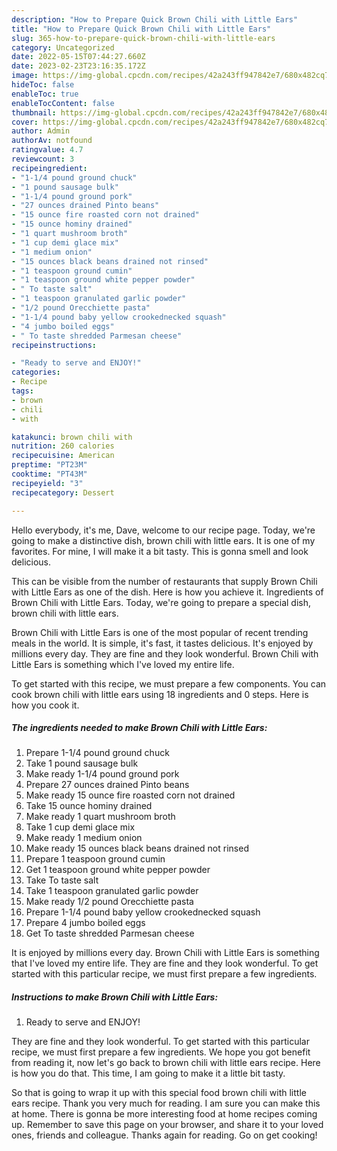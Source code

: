 ```yaml
---
description: "How to Prepare Quick Brown Chili with Little Ears"
title: "How to Prepare Quick Brown Chili with Little Ears"
slug: 365-how-to-prepare-quick-brown-chili-with-little-ears
category: Uncategorized
date: 2022-05-15T07:44:27.660Z
date: 2023-02-23T23:16:35.172Z
image: https://img-global.cpcdn.com/recipes/42a243ff947842e7/680x482cq70/brown-chili-with-little-ears-recipe-main-photo.jpg
hideToc: false
enableToc: true
enableTocContent: false
thumbnail: https://img-global.cpcdn.com/recipes/42a243ff947842e7/680x482cq70/brown-chili-with-little-ears-recipe-main-photo.jpg
cover: https://img-global.cpcdn.com/recipes/42a243ff947842e7/680x482cq70/brown-chili-with-little-ears-recipe-main-photo.jpg
author: Admin
authorAv: notfound
ratingvalue: 4.7
reviewcount: 3
recipeingredient:
- "1-1/4 pound ground chuck"
- "1 pound sausage bulk"
- "1-1/4 pound ground pork"
- "27 ounces drained Pinto beans"
- "15 ounce fire roasted corn not drained"
- "15 ounce hominy drained"
- "1 quart mushroom broth"
- "1 cup demi glace mix"
- "1 medium onion"
- "15 ounces black beans drained not rinsed"
- "1 teaspoon ground cumin"
- "1 teaspoon ground white pepper powder"
- " To taste salt"
- "1 teaspoon granulated garlic powder"
- "1/2 pound Orecchiette pasta"
- "1-1/4 pound baby yellow crookednecked squash"
- "4 jumbo boiled eggs"
- " To taste shredded Parmesan cheese"
recipeinstructions:

- "Ready to serve and ENJOY!"
categories:
- Recipe
tags:
- brown
- chili
- with

katakunci: brown chili with 
nutrition: 260 calories
recipecuisine: American
preptime: "PT23M"
cooktime: "PT43M"
recipeyield: "3"
recipecategory: Dessert

---
```



Hello everybody, it's me, Dave, welcome to our recipe page. Today, we're going to make a distinctive dish, brown chili with little ears. It is one of my favorites. For mine, I will make it a bit tasty. This is gonna smell and look delicious.

This can be visible from the number of restaurants that supply Brown Chili with Little Ears as one of the dish. Here is how you achieve it. Ingredients of Brown Chili with Little Ears. Today, we&#39;re going to prepare a special dish, brown chili with little ears.

Brown Chili with Little Ears is one of the most popular of recent trending meals in the world. It is simple, it's fast, it tastes delicious. It's enjoyed by millions every day. They are fine and they look wonderful. Brown Chili with Little Ears is something which I've loved my entire life.


To get started with this recipe, we must prepare a few components. You can cook brown chili with little ears using 18 ingredients and 0 steps. Here is how you cook it.

<!--inarticleads1-->

##### The ingredients needed to make Brown Chili with Little Ears:

1. Prepare 1-1/4 pound ground chuck
1. Take 1 pound sausage bulk
1. Make ready 1-1/4 pound ground pork
1. Prepare 27 ounces drained Pinto beans
1. Make ready 15 ounce fire roasted corn not drained
1. Take 15 ounce hominy drained
1. Make ready 1 quart mushroom broth
1. Take 1 cup demi glace mix
1. Make ready 1 medium onion
1. Make ready 15 ounces black beans drained not rinsed
1. Prepare 1 teaspoon ground cumin
1. Get 1 teaspoon ground white pepper powder
1. Take  To taste salt
1. Take 1 teaspoon granulated garlic powder
1. Make ready 1/2 pound Orecchiette pasta
1. Prepare 1-1/4 pound baby yellow crookednecked squash
1. Prepare 4 jumbo boiled eggs
1. Get  To taste shredded Parmesan cheese


It is enjoyed by millions every day. Brown Chili with Little Ears is something that I&#39;ve loved my entire life. They are fine and they look wonderful. To get started with this particular recipe, we must first prepare a few ingredients. 

<!--inarticleads2-->

##### Instructions to make Brown Chili with Little Ears:


1. Ready to serve and ENJOY!

They are fine and they look wonderful. To get started with this particular recipe, we must first prepare a few ingredients. We hope you got benefit from reading it, now let&#39;s go back to brown chili with little ears recipe. Here is how you do that. This time, I am going to make it a little bit tasty. 

So that is going to wrap it up with this special food brown chili with little ears recipe. Thank you very much for reading. I am sure you can make this at home. There is gonna be more interesting food at home recipes coming up. Remember to save this page on your browser, and share it to your loved ones, friends and colleague. Thanks again for reading. Go on get cooking!

